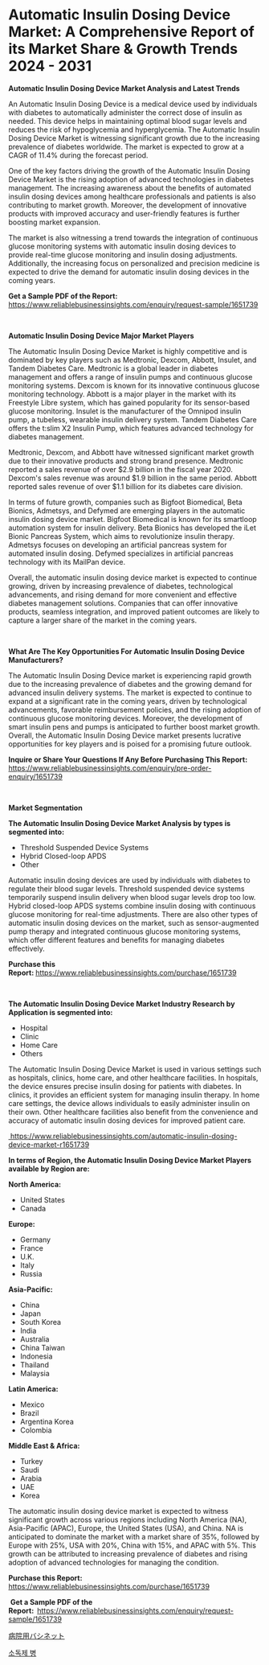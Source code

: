 <p><h1>Automatic Insulin Dosing Device Market: A Comprehensive Report of its Market Share & Growth Trends 2024 - 2031</h1></p><p><strong>Automatic Insulin Dosing Device Market Analysis and Latest Trends</strong></p>
<p><p>An Automatic Insulin Dosing Device is a medical device used by individuals with diabetes to automatically administer the correct dose of insulin as needed. This device helps in maintaining optimal blood sugar levels and reduces the risk of hypoglycemia and hyperglycemia. The Automatic Insulin Dosing Device Market is witnessing significant growth due to the increasing prevalence of diabetes worldwide. The market is expected to grow at a CAGR of 11.4% during the forecast period.</p><p>One of the key factors driving the growth of the Automatic Insulin Dosing Device Market is the rising adoption of advanced technologies in diabetes management. The increasing awareness about the benefits of automated insulin dosing devices among healthcare professionals and patients is also contributing to market growth. Moreover, the development of innovative products with improved accuracy and user-friendly features is further boosting market expansion.</p><p>The market is also witnessing a trend towards the integration of continuous glucose monitoring systems with automatic insulin dosing devices to provide real-time glucose monitoring and insulin dosing adjustments. Additionally, the increasing focus on personalized and precision medicine is expected to drive the demand for automatic insulin dosing devices in the coming years.</p></p>
<p><strong>Get a Sample PDF of the Report:&nbsp;</strong> <a href="https://www.reliablebusinessinsights.com/enquiry/request-sample/1651739">https://www.reliablebusinessinsights.com/enquiry/request-sample/1651739</a></p>
<p>&nbsp;</p>
<p><strong>Automatic Insulin Dosing Device Major Market Players</strong></p>
<p><p>The Automatic Insulin Dosing Device Market is highly competitive and is dominated by key players such as Medtronic, Dexcom, Abbott, Insulet, and Tandem Diabetes Care. Medtronic is a global leader in diabetes management and offers a range of insulin pumps and continuous glucose monitoring systems. Dexcom is known for its innovative continuous glucose monitoring technology. Abbott is a major player in the market with its Freestyle Libre system, which has gained popularity for its sensor-based glucose monitoring. Insulet is the manufacturer of the Omnipod insulin pump, a tubeless, wearable insulin delivery system. Tandem Diabetes Care offers the t:slim X2 Insulin Pump, which features advanced technology for diabetes management.</p><p>Medtronic, Dexcom, and Abbott have witnessed significant market growth due to their innovative products and strong brand presence. Medtronic reported a sales revenue of over $2.9 billion in the fiscal year 2020. Dexcom's sales revenue was around $1.9 billion in the same period. Abbott reported sales revenue of over $1.1 billion for its diabetes care division.</p><p>In terms of future growth, companies such as Bigfoot Biomedical, Beta Bionics, Admetsys, and Defymed are emerging players in the automatic insulin dosing device market. Bigfoot Biomedical is known for its smartloop automation system for insulin delivery. Beta Bionics has developed the iLet Bionic Pancreas System, which aims to revolutionize insulin therapy. Admetsys focuses on developing an artificial pancreas system for automated insulin dosing. Defymed specializes in artificial pancreas technology with its MailPan device.</p><p>Overall, the automatic insulin dosing device market is expected to continue growing, driven by increasing prevalence of diabetes, technological advancements, and rising demand for more convenient and effective diabetes management solutions. Companies that can offer innovative products, seamless integration, and improved patient outcomes are likely to capture a larger share of the market in the coming years.</p></p>
<p>&nbsp;</p>
<p><strong>What Are The Key Opportunities For Automatic Insulin Dosing Device Manufacturers?</strong></p>
<p><p>The Automatic Insulin Dosing Device market is experiencing rapid growth due to the increasing prevalence of diabetes and the growing demand for advanced insulin delivery systems. The market is expected to continue to expand at a significant rate in the coming years, driven by technological advancements, favorable reimbursement policies, and the rising adoption of continuous glucose monitoring devices. Moreover, the development of smart insulin pens and pumps is anticipated to further boost market growth. Overall, the Automatic Insulin Dosing Device market presents lucrative opportunities for key players and is poised for a promising future outlook.</p></p>
<p><strong>Inquire or Share Your Questions If Any Before Purchasing This Report:</strong> <a href="https://www.reliablebusinessinsights.com/enquiry/pre-order-enquiry/1651739">https://www.reliablebusinessinsights.com/enquiry/pre-order-enquiry/1651739</a></p>
<p>&nbsp;</p>
<p><strong>Market Segmentation</strong></p>
<p><strong>The Automatic Insulin Dosing Device Market Analysis by types is segmented into:</strong></p>
<p><ul><li>Threshold Suspended Device Systems</li><li>Hybrid Closed-loop APDS</li><li>Other</li></ul></p>
<p><p>Automatic insulin dosing devices are used by individuals with diabetes to regulate their blood sugar levels. Threshold suspended device systems temporarily suspend insulin delivery when blood sugar levels drop too low. Hybrid closed-loop APDS systems combine insulin dosing with continuous glucose monitoring for real-time adjustments. There are also other types of automatic insulin dosing devices on the market, such as sensor-augmented pump therapy and integrated continuous glucose monitoring systems, which offer different features and benefits for managing diabetes effectively.</p></p>
<p><strong>Purchase this Report:&nbsp;</strong><a href="https://www.reliablebusinessinsights.com/purchase/1651739">https://www.reliablebusinessinsights.com/purchase/1651739</a></p>
<p>&nbsp;</p>
<p><strong>The Automatic Insulin Dosing Device Market Industry Research by Application is segmented into:</strong></p>
<p><ul><li>Hospital</li><li>Clinic</li><li>Home Care</li><li>Others</li></ul></p>
<p><p>The Automatic Insulin Dosing Device Market is used in various settings such as hospitals, clinics, home care, and other healthcare facilities. In hospitals, the device ensures precise insulin dosing for patients with diabetes. In clinics, it provides an efficient system for managing insulin therapy. In home care settings, the device allows individuals to easily administer insulin on their own. Other healthcare facilities also benefit from the convenience and accuracy of automatic insulin dosing devices for improved patient care.</p></p>
<p><a href="https://www.reliablebusinessinsights.com/automatic-insulin-dosing-device-market-r1651739">&nbsp;https://www.reliablebusinessinsights.com/automatic-insulin-dosing-device-market-r1651739</a></p>
<p><strong>In terms of Region, the Automatic Insulin Dosing Device Market Players available by Region are:</strong></p>
<p>
    <p> <strong> North America: </strong>
        <ul>
            <li>United States</li>
            <li>Canada</li>
        </ul>
        </p> 
    <p> <strong> Europe: </strong>
        <ul>
            <li>Germany</li>
            <li>France</li>
            <li>U.K.</li>
            <li>Italy</li>
            <li>Russia</li>
        </ul>
        </p> 
    <p> <strong> Asia-Pacific: </strong>
        <ul>
            <li>China</li>
            <li>Japan</li>
            <li>South Korea</li>
            <li>India</li>
            <li>Australia</li>
            <li>China Taiwan</li>
            <li>Indonesia</li>
            <li>Thailand</li>
            <li>Malaysia</li>
        </ul>
        </p> 
    <p> <strong> Latin America: </strong>
        <ul>
            <li>Mexico</li>
            <li>Brazil</li>
            <li>Argentina Korea</li>
            <li>Colombia</li>
        </ul>
        </p> 
    <p> <strong> Middle East & Africa: </strong>
        <ul>
            <li>Turkey</li>
            <li>Saudi</li>
            <li>Arabia</li>
            <li>UAE</li>
            <li>Korea</li>
        </ul>
    </p>
    </p>
<p><p>The automatic insulin dosing device market is expected to witness significant growth across various regions including North America (NA), Asia-Pacific (APAC), Europe, the United States (USA), and China. NA is anticipated to dominate the market with a market share of 35%, followed by Europe with 25%, USA with 20%, China with 15%, and APAC with 5%. This growth can be attributed to increasing prevalence of diabetes and rising adoption of advanced technologies for managing the condition.</p></p>
<p><strong>Purchase this Report: </strong><a href="https://www.reliablebusinessinsights.com/purchase/1651739">https://www.reliablebusinessinsights.com/purchase/1651739</a></p>
<p>&nbsp;<strong>Get a Sample PDF of the Report:&nbsp;&nbsp;</strong><a href="https://www.reliablebusinessinsights.com/enquiry/request-sample/1651739">https://www.reliablebusinessinsights.com/enquiry/request-sample/1651739</a></p>
<p><strong></strong></p>
<p><p><a href="https://github.com/mohamedbakry57/Market-Research-Report-List-5/blob/main/4181215125468.md">病院用バシネット</a></p><p><a href="https://github.com/laholand/Market-Research-Report-List-4/blob/main/7228004181995.md">소독제 병</a></p></p>